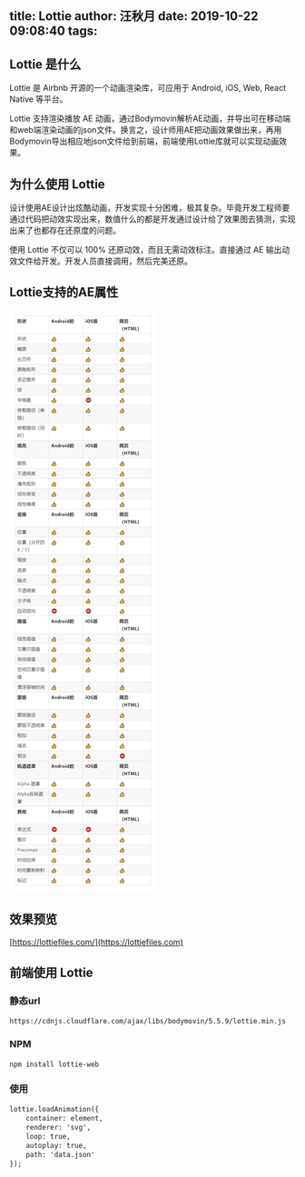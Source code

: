 title: Lottie
author: 汪秋月
date: 2019-10-22 09:08:40
tags:
---
## Lottie 是什么


Lottie 是 Airbnb 开源的一个动画渲染库，可应用于 Android, iOS, Web, React Native 等平台。

Lottie 支持渲染播放 AE 动画，通过Bodymovin解析AE动画，并导出可在移动端和web端渲染动画的json文件。换言之，设计师用AE把动画效果做出来，再用Bodymovin导出相应地json文件给到前端，前端使用Lottie库就可以实现动画效果。


## 为什么使用 Lottie

设计使用AE设计出炫酷动画，开发实现十分困难，极其复杂。毕竟开发工程师要通过代码把动效实现出来，数值什么的都是开发通过设计给了效果图去猜测，实现出来了也都存在还原度的问题。

使用 Lottie 不仅可以 100% 还原动效，而且无需动效标注。直接通过 AE 输出动效文件给开发。开发人员直接调用，然后完美还原。

## Lottie支持的AE属性


![upload successful](/images/pasted-12.png)


## 效果预览

[https://lottiefiles.com/](https://lottiefiles.com)


## 前端使用 Lottie

### 静态url

```
https://cdnjs.cloudflare.com/ajax/libs/bodymovin/5.5.9/lottie.min.js
```

### NPM

```
npm install lottie-web
```

### 使用

```
lottie.loadAnimation({
    container: element,
    renderer: 'svg',
    loop: true,
    autoplay: true,
    path: 'data.json' 
});
```